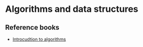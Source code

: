 # Algorithms and data structures

## Reference books
- [Introcudtion to algorithms](./introduction-to-algorithms.md)
